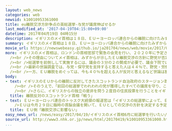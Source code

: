 ```yaml
---
layout: web_news
categories: web
newsid: k10010953361000
title: eu離脱交渉方針争点の英総選挙-与党が議席伸ばせるか
last_modified_at: '2017-04-19T04:15:00+09:00'
datetime: 2017年04月19日 04時15分
description: イギリスのメイ首相は１８日、ＥＵ＝ヨーロッパ連合からの離脱に向けたみずからの交渉方針を争点に、総選挙を前倒しして、ことし６月に行いたい考えを示しましたが、今も離脱をめぐるイギリスの世論は割れており、メイ首相が思惑どおり議席を伸ばせるのか注目されます。
summary: イギリスのメイ首相は１８日、ＥＵ＝ヨーロッパ連合からの離脱に向けたみずからの交渉方針を争点に、総選挙を前倒しして、ことし６月に行いたい考えを示しましたが、今も離脱をめぐるイギリスの世論は割れており、メイ首相が思惑どおり議席を伸ばせるのか注目されます。
movie_url: https://newswebeasy.github.io/ja201704/news/web/movie/2017/04/19/k10010953361000.mp4
more: イギリスのメイ首相は、ロンドンの首相官邸で緊急の会見を行い、２０２０年に予定されていた総選挙を前倒しして、ことし６月８日に実施したいという意向を明らかにしました。<br
  /><br />その理由についてメイ首相は、みずからが示したＥＵ離脱交渉の方針に野党が否定的な対応をとっていると批判したうえで、「今総選挙を実施しなければ政治ゲームが続くことになる。野党の対応はヨーロッパとの交渉にあたる政府の立場を弱めることになる」と説明しました。<br
  /><br />総選挙を前倒しして実施するには、議会の３分の２の賛成が必要で、議会下院では１９日に審議が行われる予定ですが、最大野党の労働党も賛成する考えを示していることから、メイ首相の意向どおり、前倒しが決まるものと見られます。<br
  /><br />最新の世論調査では、与党・保守党を支持すると答えた人は４４％で、野党・労働党の２３％を大きく上回っているため、メイ首相としてはこのまま総選挙に勝利して支持基盤を固めたうえで、ＥＵとの離脱交渉にのぞみたい思惑だと見られます。<br
  /><br />一方、ＥＵ離脱をめぐっては、今も４０％を超える人が反対と答えるなど世論は割れたままで、メイ首相が思惑どおりに議席を伸ばせるかどうか注目されます。
body:
- text: イギリスのＥＵからの離脱に反対してきたスコットランド自治政府のスタージョン首相は、「メイ首相の発表は、すべてが自分の政党のため、小さな私利私欲のためであり、国全体の利益のためではないことは明らかだ。彼女に同意しない人たちを排除し、国をますます右傾化させるために自由な裁量を得ようとしているのは明白だ」と批判しました。<br
    /><br />そのうえで、「前回の総選挙でわれわれの党が獲得したすべての議席を守り、この選挙を勝利するために戦っていく」と述べ、総選挙に向け、みずからが率いるスコットランド民族党への支持を呼びかけていく姿勢を強調しました。<br
    /><br />さらに、イギリスからの独立の是非を問う２度目の住民投票を行うことをイギリス政府に求めていく方針について、「住民投票を求める立場は変わらず、この選挙戦でも明らかにしていく。保守党政権がわれわれの未来を決めるのではなく、われわれがスコットランドのための未来を決めるべきときだ。選挙を通じてその方針を訴え、それは選挙後も変わらない」と述べ、独立の是非を問う住民投票の実施を求める方針は変わらないと強調しました。
  title: 離脱反対のスコットランド首相「戦う」
- text: ＥＵ＝ヨーロッパ連合のトゥスク大統領の報道官は「イギリスの総選挙によって、ＥＵ加盟２７か国の計画が変更されることはない」と述べイギリスとの離脱交渉に影響はないとの考えを示しました。<br
    />ＥＵは今月２９日に臨時の首脳会議を開いて、ＥＵとしての交渉の方針を決定する予定で、早ければ来月下旬にもイギリスとの交渉を始めるとしています。
  title: ＥＵ側「離脱交渉に影響ない」
easy_news_url: /news/easy/2017/04/19/イギリスのメイ首相6月に総選挙を行いたい/
source_url: http://www3.nhk.or.jp/news/html/20170419/k10010953361000.html
...
```

